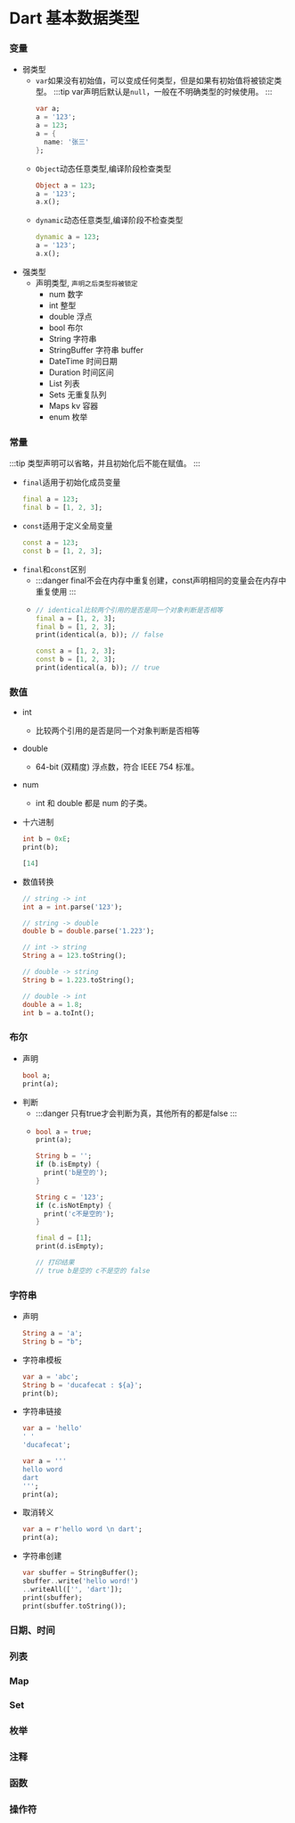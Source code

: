 # Dart 基本数据类型

### 变量
  - 弱类型 
    - `var`如果没有初始值，可以变成任何类型，但是如果有初始值将被锁定类型。
      :::tip
      var声明后默认是`null`，一般在不明确类型的时候使用。
      :::
      ```dart
      var a;
      a = '123';
      a = 123;
      a = {
        name: '张三'
      };
      ```
    - `Object`动态任意类型,编译阶段检查类型
      ```dart
      Object a = 123;
      a = '123';
      a.x();
      ```
    - `dynamic`动态任意类型,编译阶段不检查类型
      ```dart
      dynamic a = 123;
      a = '123';
      a.x();
      ```
  - 强类型
    - 声明类型, `声明之后类型将被锁定`
      - num	数字
      - int	整型
      - double	浮点
      - bool	布尔
      - String	字符串
      - StringBuffer	字符串 buffer
      - DateTime	时间日期
      - Duration	时间区间
      - List	列表
      - Sets	无重复队列
      - Maps	kv 容器
      - enum	枚举

### 常量
  :::tip
  类型声明可以省略，并且初始化后不能在赋值。
  :::
  - `final`适用于初始化成员变量
    ```dart
    final a = 123;
    final b = [1, 2, 3];
    ```
  - `const`适用于定义全局变量
    ```dart
    const a = 123;
    const b = [1, 2, 3];
    ```
  - `final`和`const`区别
    - :::danger
      final不会在内存中重复创建，const声明相同的变量会在内存中重复使用
      :::
    - ```dart
      // identical比较两个引用的是否是同一个对象判断是否相等
      final a = [1, 2, 3];
      final b = [1, 2, 3];
      print(identical(a, b)); // false

      const a = [1, 2, 3];
      const b = [1, 2, 3];
      print(identical(a, b)); // true
      ```

### 数值
  - int
    - 比较两个引用的是否是同一个对象判断是否相等
  
  - double
    - 64-bit (双精度) 浮点数，符合 IEEE 754 标准。
  
  - num
    - int 和 double 都是 num 的子类。

  - 十六进制
    ```dart
    int b = 0xE;
    print(b);

    [14]
    ```

  - 数值转换
    ```dart
    // string -> int
    int a = int.parse('123');

    // string -> double
    double b = double.parse('1.223');

    // int -> string
    String a = 123.toString();

    // double -> string
    String b = 1.223.toString();

    // double -> int
    double a = 1.8;
    int b = a.toInt();
    ```

### 布尔
  - 声明
    ```dart
    bool a;
    print(a);
    ```
  - 判断
    - :::danger
      只有true才会判断为真，其他所有的都是false
      :::
    - ```dart
      bool a = true;
      print(a);

      String b = '';
      if (b.isEmpty) {
        print('b是空的');
      }

      String c = '123';
      if (c.isNotEmpty) {
        print('c不是空的');
      }

      final d = [1];
      print(d.isEmpty);

      // 打印结果
      // true b是空的 c不是空的 false
      ```

### 字符串
  - 声明
     ```dart
    String a = 'a';
    String b = "b";
    ```

  - 字符串模板
    ```dart
    var a = 'abc';
    String b = 'ducafecat : ${a}';
    print(b);
    ```

  - 字符串链接
    ```dart
    var a = 'hello'
    ' '
    'ducafecat';

    var a = '''
    hello word
    dart
    ''';
    print(a);
    ```
  
  - 取消转义
    ```dart
    var a = r'hello word \n dart';
    print(a);
    ```
  
  - 字符串创建
    ```dart
    var sbuffer = StringBuffer();
    sbuffer..write('hello word!')
    ..writeAll(['', 'dart']);
    print(sbuffer);
    print(sbuffer.toString());
    ```

### 日期、时间

### 列表

### Map

### Set

### 枚举

### 注释

### 函数

### 操作符